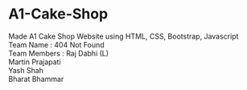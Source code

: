 # A1-Cake-Shop
Made A1 Cake Shop Website using HTML, CSS, Bootstrap, Javascript<br>
Team Name : 404 Not Found<br>
Team Members : Raj Dabhi (L)<br>
Martin Prajapati<br>
Yash Shah<br>
Bharat Bhammar<br>
